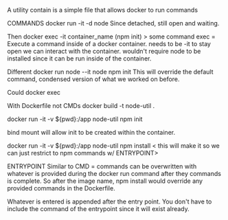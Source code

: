 A utility contain is a simple file that allows docker to run commands 

COMMANDS
  docker run -it -d node
  Since detached, still open and waiting. 

  Then docker exec -it container_name (npm init) > some command 
    exec = Execute a command inside of a docker container.
    needs to be -it to stay open we can interact with the container. 
    wouldn't require node to be installed since it can be run inside of the container.   

Different 
  docker run node --it node npm init 
  This will override the default command, condensed version of what we worked on before. 

  Could docker exec 

With Dockerfile 
not CMDs 
  docker build -t node-util . 

  docker run -it -v ${pwd}:/app node-util npm init 

  bind mount will allow init to be created within the container. 

  docker run -it -v ${pwd}:/app node-util npm install < this will make it so we can just restrict to npm commands w/ ENTRYPOINT>

ENTRYPOINT 
  Similar to CMD = commands can be overwritten with whatever is provided during the docker run command after they commands is complete. So after the image name, npm install would override any provided commands in the Dockerfile. 
  
  Whatever is entered is appended after the entry point. You don't have to include the command of the entrypoint since it will exist already. 